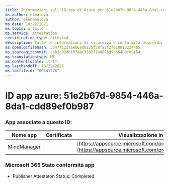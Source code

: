 ```yaml
---
title: Informazioni sull'ID app di Azure per 51e2b67d-9854-446a-8da1-cdd89ef0b987
ms.author: elmalova
author: elenamalova
ms.date: 10/22/2021
ms.topic: article
ms.service: attestation
certification_type: attested
description: Tutte le informazioni di sicurezza e conformità disponibili per 51e2b67d-9854-446a-8da1-cdd89ef0b987.
ms.openlocfilehash: 5c47f121aaeb6ad022bf58fa3f2f6108132344b5
ms.sourcegitcommit: cab3c02db1b748f3502714d89bd9b65408fd9f54
ms.translationtype: MT
ms.contentlocale: it-IT
ms.lasthandoff: 10/22/2021
ms.locfileid: "60541776"
---
```

# <a name="azure-app-id-51e2b67d-9854-446a-8da1-cdd89ef0b987"></a>ID app azure: 51e2b67d-9854-446a-8da1-cdd89ef0b987


### <a name="apps-associated-with-this-id"></a>App associate a questo ID:
| **Nome app** | **Certificata** | **Visualizzazione in AppSource** |
|--------------|---------------|-----------------------|
| [MindManager](https://docs.microsoft.com/microsoft-365-app-certification/forward/WA200002261) |  | [https://appsource.microsoft.com/product/office/WA200002261](https://appsource.microsoft.com/product/office/WA200002261) |

### <a name="microsoft-365-app-compliance-status"></a>Microsoft 365 Stato conformità app
- Publisher Attestaton Status: Completed

